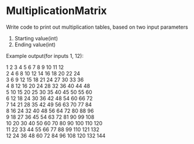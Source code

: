 # MultiplicationMatrix


Write code to print out multiplication tables, based on two input parameters  
 1. Starting value(int)  
 2. Ending value(int)  

Example output(for inputs 1, 12):  

1	2	3	4	5	6	7	8	9	10	11	12    
2	4	6	8	10	12	14	16	18	20	22	24  
3	6	9	12	15	18	21	24	27	30	33	36  
4	8	12	16	20	24	28	32	36	40	44	48  
5	10	15	20	25	30	35	40	45	50	55	60  
6	12	18	24	30	36	42	48	54	60	66	72  
7	14	21	28	35	42	49	56	63	70	77	84  
8	16	24	32	40	48	56	64	72	80	88	96  
9	18	27	36	45	54	63	72	81	90	99	108  
10	20	30	40	50	60	70	80	90	100	110	120  
11	22	33	44	55	66	77	88	99	110	121	132  
12	24	36	48	60	72	84	96	108	120	132	144  
